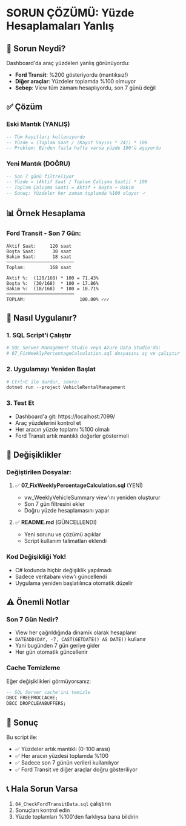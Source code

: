 # SORUN ÇÖZÜMÜ: Yüzde Hesaplamaları Yanlış

## 🔴 Sorun Neydi?

Dashboard'da araç yüzdeleri yanlış görünüyordu:
- **Ford Transit**: %200 gösteriyordu (mantıksız!)
- **Diğer araçlar**: Yüzdeler toplamda %100 olmuyor
- **Sebep**: View tüm zamanı hesaplıyordu, son 7 günü değil

## ✅ Çözüm

### Eski Mantık (YANLIŞ)
```sql
-- Tüm kayıtları kullanıyordu
-- Yüzde = (Toplam Saat / (Kayıt Sayısı * 24)) * 100
-- Problem: Birden fazla hafta varsa yüzde 100'ü aşıyordu
```

### Yeni Mantık (DOĞRU)
```sql
-- Son 7 günü filtreliyor
-- Yüzde = (Aktif Saat / Toplam Çalışma Saati) * 100
-- Toplam Çalışma Saati = Aktif + Boşta + Bakım
-- Sonuç: Yüzdeler her zaman toplamda %100 oluyor ✓
```

## 📊 Örnek Hesaplama

### Ford Transit - Son 7 Gün:
```
Aktif Saat:     120 saat
Boşta Saat:      30 saat
Bakım Saat:      18 saat
─────────────────────────
Toplam:         168 saat

Aktif %:  (120/168) * 100 = 71.43%
Boşta %:  (30/168)  * 100 = 17.86%
Bakım %:  (18/168)  * 100 = 10.71%
─────────────────────────
TOPLAM:                    100.00% ✓✓✓
```

## 🚀 Nasıl Uygulanır?

### 1. SQL Script'i Çalıştır
```powershell
# SQL Server Management Studio veya Azure Data Studio'da:
# 07_FixWeeklyPercentageCalculation.sql dosyasını aç ve çalıştır
```

### 2. Uygulamayı Yeniden Başlat
```powershell
# Ctrl+C ile durdur, sonra:
dotnet run --project VehicleRentalManagement
```

### 3. Test Et
- Dashboard'a git: https://localhost:7099/
- Araç yüzdelerini kontrol et
- Her aracın yüzde toplamı %100 olmalı
- Ford Transit artık mantıklı değerler göstermeli

## 📝 Değişiklikler

### Değiştirilen Dosyalar:
1. ✅ **07_FixWeeklyPercentageCalculation.sql** (YENİ)
   - vw_WeeklyVehicleSummary view'ını yeniden oluşturur
   - Son 7 gün filtresini ekler
   - Doğru yüzde hesaplamasını yapar

2. ✅ **README.md** (GÜNCELLENDI)
   - Yeni sorunu ve çözümü açıklar
   - Script kullanım talimatları eklendi

### Kod Değişikliği Yok!
- C# kodunda hiçbir değişiklik yapılmadı
- Sadece veritabanı view'ı güncellendi
- Uygulama yeniden başlatılınca otomatik düzelir

## ⚠️ Önemli Notlar

### Son 7 Gün Nedir?
- View her çağrıldığında dinamik olarak hesaplanır
- `DATEADD(DAY, -7, CAST(GETDATE() AS DATE))` kullanır
- Yani bugünden 7 gün geriye gider
- Her gün otomatik güncellenir

### Cache Temizleme
Eğer değişiklikleri görmüyorsanız:
```sql
-- SQL Server cache'ini temizle
DBCC FREEPROCCACHE;
DBCC DROPCLEANBUFFERS;
```

## 🎯 Sonuç

Bu script ile:
- ✅ Yüzdeler artık mantıklı (0-100 arası)
- ✅ Her aracın yüzdesi toplamda %100
- ✅ Sadece son 7 günün verileri kullanılıyor
- ✅ Ford Transit ve diğer araçlar doğru gösteriliyor

## 📞 Hala Sorun Varsa

1. `04_CheckFordTransitData.sql` çalıştırın
2. Sonuçları kontrol edin
3. Yüzde toplamları %100'den farklıysa bana bildirin

